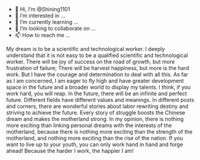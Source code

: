 - 👋 Hi, I’m @Shining1101
- 👀 I’m interested in ...
- 🌱 I’m currently learning ...
- 💞️ I’m looking to collaborate on ...
- 📫 How to reach me ...

<!---
Shining1101/Shining1101 is a ✨ special ✨ repository because its `README.md` (this file) appears on your GitHub profile.
You can click the Preview link to take a look at your changes.
--->

My dream is to be a scientific and technological worker.
I deeply understand that it is not easy to be a qualified scientific and technological worker.
There will be joy of success on the road of growth, but more frustration of failure;
There will be harvest happiness, but more is the hard work. 
But I have the courage and determination to deal with all this.
As far as I am concerned, I am eager to fly high and have greater development space in the future and a broader world to display my talents. 
I think, if you work hard, you will reap. 
In the future, there will be an infinite and perfect future. 
Different fields have different values and meanings.
In different posts and corners, there are wonderful stories about labor rewriting destiny and striving to achieve the future.
Every story of struggle boosts the Chinese dream and makes the motherland strong. 
In my opinion, there is nothing more exciting than linking personal dreams with the interests of the motherland, 
because there is nothing more exciting than the strength of the motherland, 
and nothing more exciting than the rise of the nation. 
If you want to live up to your youth, you can only work hand in hand and forge ahead!
Because the harder I work, the happier I am!
